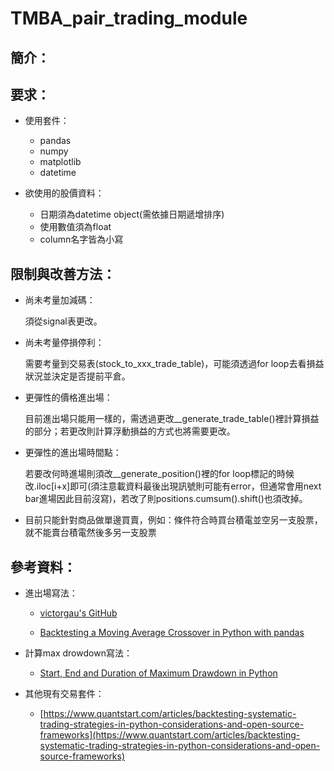 # TMBA_pair_trading_module
## 簡介：

## 要求：
* 使用套件：
  * pandas
  * numpy
  * matplotlib
  * datetime

* 欲使用的股價資料：
  * 日期須為datetime object(需依據日期遞增排序)
  * 使用數值須為float
  * column名字皆為小寫

## 限制與改善方法：
* 尚未考量加減碼：

  須從signal表更改。

* 尚未考量停損停利：

  需要考量到交易表(stock_to_xxx_trade_table)，可能須透過for loop去看損益狀況並決定是否提前平倉。

* 更彈性的價格進出場：

  目前進出場只能用一樣的，需透過更改__generate_trade_table()裡計算損益的部分；若更改則計算浮動損益的方式也將需要更改。

* 更彈性的進出場時間點：

  若要改何時進場則須改__generate_position()裡的for loop標記的時候改.iloc[i+x]即可(須注意載資料最後出現訊號則可能有error，但通常會用next bar進場因此目前沒寫)，若改了則positions.cumsum().shift()也須改掉。

* 目前只能針對商品做單邊買賣，例如：條件符合時買台積電並空另一支股票，就不能賣台積電然後多另一支股票

## 參考資料：
* 進出場寫法：
  * [victorgau's GitHub](https://github.com/victorgau/PyConTW2018Tutorial/blob/master/06.%20strategies/%E9%80%B2%E5%87%BA%E5%A0%B4%E7%AD%96%E7%95%A5.ipynb)

  * [Backtesting a Moving Average Crossover in Python with pandas](https://www.quantstart.com/articles/Backtesting-a-Moving-Average-Crossover-in-Python-with-pandas)

* 計算max drowdown寫法：
  * [Start, End and Duration of Maximum Drawdown in Python](https://stackoverflow.com/questions/22607324/start-end-and-duration-of-maximum-drawdown-in-python)

* 其他現有交易套件：
  * [https://www.quantstart.com/articles/backtesting-systematic-trading-strategies-in-python-considerations-and-open-source-frameworks](https://www.quantstart.com/articles/backtesting-systematic-trading-strategies-in-python-considerations-and-open-source-frameworks)

